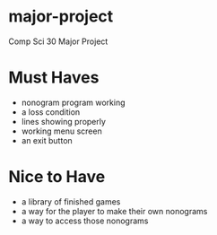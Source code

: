 # major-project
Comp Sci 30 Major Project

# Must Haves
- nonogram program working
- a loss condition
- lines showing properly
- working menu screen
- an exit button

# Nice to Have
- a library of finished games
- a way for the player to make their own nonograms
- a way to access those nonograms
